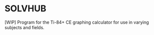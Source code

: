# SOLVHUB
[WIP] Program for the Ti-84+ CE graphing calculator for use in varying subjects and fields.
